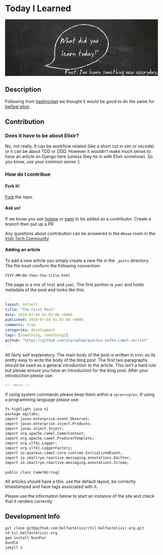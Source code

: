 # Today I Learned 

![TIL](assets/images/what_did_you_learn_today.png "TIL")

## Description

Following from [hashrocket](http://til.hashrocket.com) we thought it would be good to do the same for [belfast elixir](http://www.belfastelixir.org).

## Contribution

### Does it have to be about Elixir?

No, not really. It can be workflow related (like a short cut in vim or vscode) or it can be about TDD or DDD. However it wouldn't make much sense to have an article on Django here (unless they tie in with Elixir somehow). So you know, use your common sense :)

### How do I contribue

#### Fork it!

[Fork](https://help.github.com/en/articles/fork-a-repo) the repo.

#### Ask us!

If we know you ask [holsee](https://www.github.com/holsee) or [swm](https://www.github.com/swmcc) to be added as a contributor. Create a branch then put up a PR. 

Any questions about contribution can be answered in the `#beam` room in the [Irish Tech Community](http://irishtechcommunity.com/)

#### Adding an article

To add a new article you simply create a new file in the `_posts` directory. The file must conform the following convention:

`YYYY-MM-DD-then-the-title.html`

The page is a mix of `html` and `yaml`. The first portion is `yaml` and holds metadata of the post and looks like this:

```YAML
---
layout: default
title: "The First Post"
date: 2019-07-04 01:03:00 +0000
published: 2019-07-04 01:03:00 +0000
comments: true
categories: development
tags: [something, something2]
github: "https://github.com/alainpham/quarkus-kafka-camel-servlet"
---
```

All fairly self explanatory. The main body of the post is written in `html` so its pretty easy to write the body of the blog post. The first two paragraphs should be used as a general introduction to the article. This isn't a hard rule but plesae ensure you have an introduction for the blog post. After your introduction please use:

```HTML
<!--more-->
```

If using system commands please keep them within a `<pre></pre>`.
If using a programming language please use:

```liquid
{% highlight java %}
package agilabs;
import javax.enterprise.event.Observes;
import javax.enterprise.inject.Produces;
import javax.inject.Inject;
import org.apache.camel.CamelContext;
import org.apache.camel.ProducerTemplate;
import org.slf4j.Logger;
import org.slf4j.LoggerFactory;
import io.quarkus.camel.core.runtime.InitializedEvent;
import io.smallrye.reactive.messaging.annotations.Emitter;
import io.smallrye.reactive.messaging.annotations.Stream;

public class CamelWiring{
```

All articles should have a title, use the default layout, be correctly timestamped and have tags associated with it.

Please use the information below to start an instance of the site and check that it renders correctly.

## Development Info

```
git clone git@github.com:belfastelixir/til.belfastelixir.org.git
cd til.belfastelixir.org
gem install bundler
bundle
jekyll s
```